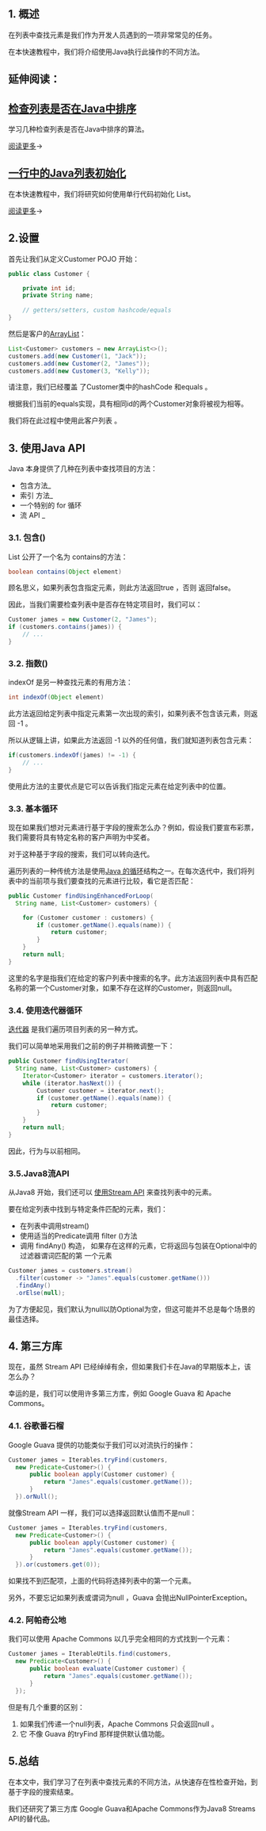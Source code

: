 ## 1. 概述

在列表中查找元素是我们作为开发人员遇到的一项非常常见的任务。

在本快速教程中，我们将介绍使用Java执行此操作的不同方法。

## 延伸阅读：

## [检查列表是否在Java中排序](https://www.baeldung.com/java-check-if-list-sorted)

学习几种检查列表是否在Java中排序的算法。

[阅读更多](https://www.baeldung.com/java-check-if-list-sorted)→

## [一行中的Java列表初始化](https://www.baeldung.com/java-init-list-one-line)

在本快速教程中，我们将研究如何使用单行代码初始化 List。

[阅读更多](https://www.baeldung.com/java-init-list-one-line)→

## 2.设置

首先让我们从定义Customer POJO 开始：

```java
public class Customer {

    private int id;
    private String name;
    
    // getters/setters, custom hashcode/equals
}
```

然后是客户的[ArrayList](https://www.baeldung.com/java-arraylist)：

```java
List<Customer> customers = new ArrayList<>();
customers.add(new Customer(1, "Jack"));
customers.add(new Customer(2, "James"));
customers.add(new Customer(3, "Kelly"));

```

请注意，我们已经覆盖 了Customer类中的hashCode 和equals 。

根据我们当前的equals实现，具有相同id的两个Customer对象将被视为相等。

我们将在此过程中使用此客户列表 。

## 3. 使用Java API

Java 本身提供了几种在列表中查找项目的方法：

-   包含方法_ 
-   索引 方法_ 
-   一个特别的 for 循环
-   流 API _ 

### 3.1. 包含()

List 公开了一个名为 contains的方法：

```java
boolean contains(Object element)
```

顾名思义，如果列表包含指定元素，则此方法返回true ，否则 返回false。 

因此，当我们需要检查列表中是否存在特定项目时，我们可以：

```java
Customer james = new Customer(2, "James");
if (customers.contains(james)) {
    // ...
}
```

### 3.2. 指数()

indexOf 是另一种查找元素的有用方法：

```java
int indexOf(Object element)
```

此方法返回给定列表中指定元素第一次出现的索引，如果列表不包含该元素，则返回 -1 。

所以从逻辑上讲，如果此方法返回 -1 以外的任何值，我们就知道列表包含元素：

```java
if(customers.indexOf(james) != -1) {
    // ...
}
```

使用此方法的主要优点是它可以告诉我们指定元素在给定列表中的位置。

### 3.3. 基本循环

现在如果我们想对元素进行基于字段的搜索怎么办？例如，假设我们要宣布彩票，我们需要将具有特定名称的客户声明为中奖者。

对于这种基于字段的搜索，我们可以转向迭代。

遍历列表的一种传统方法是使用[Java 的循环](https://www.baeldung.com/java-loops)结构之一。在每次迭代中，我们将列表中的当前项与我们要查找的元素进行比较，看它是否匹配：

```java
public Customer findUsingEnhancedForLoop(
  String name, List<Customer> customers) {

    for (Customer customer : customers) {
        if (customer.getName().equals(name)) {
            return customer;
        }
    }
    return null;
}
```

这里的名字是指我们在给定的客户列表中搜索的名字。此方法返回列表中具有匹配名称的第一个Customer对象，如果不存在这样的Customer，则返回null。

### 3.4. 使用迭代器循环

[迭代器](https://www.baeldung.com/java-iterator) 是我们遍历项目列表的另一种方式。

我们可以简单地采用我们之前的例子并稍微调整一下：

```java
public Customer findUsingIterator(
  String name, List<Customer> customers) {
    Iterator<Customer> iterator = customers.iterator();
    while (iterator.hasNext()) {
        Customer customer = iterator.next();
        if (customer.getName().equals(name)) {
            return customer;
        }
    }
    return null;
}
```

因此，行为与以前相同。

### 3.5.Java8流API

从Java8 开始，我们还可以 [使用Stream API](https://www.baeldung.com/java-8-streams) 来查找列表中的元素。

要在给定列表中找到与特定条件匹配的元素，我们：

-   在列表中调用stream()
-    使用适当的Predicate调用 filter ()方法
-   调用 findAny() 构造， 如果存在这样的元素，它将返回与包装在Optional中的过滤器谓词匹配的第 一个元素
    

```java
Customer james = customers.stream()
  .filter(customer -> "James".equals(customer.getName()))
  .findAny()
  .orElse(null);
```

为了方便起见，我们默认为null以防Optional为空，但这可能并不总是每个场景的最佳选择。

## 4. 第三方库

现在，虽然 Stream API 已经绰绰有余，但如果我们卡在Java的早期版本上，该怎么办？

幸运的是，我们可以使用许多第三方库，例如 Google Guava 和 Apache Commons。

### 4.1. 谷歌番石榴

Google Guava 提供的功能类似于我们可以对流执行的操作：

```java
Customer james = Iterables.tryFind(customers,
  new Predicate<Customer>() {
      public boolean apply(Customer customer) {
          return "James".equals(customer.getName());
      }
  }).orNull();
```

就像Stream API 一样，我们可以选择返回默认值而不是null：

```java
Customer james = Iterables.tryFind(customers,
  new Predicate<Customer>() {
      public boolean apply(Customer customer) {
          return "James".equals(customer.getName());
      }
  }).or(customers.get(0));
```

如果找不到匹配项，上面的代码将选择列表中的第一个元素。

另外，不要忘记如果列表或谓词为null ，Guava 会抛出NullPointerException。

### 4.2. 阿帕奇公地

我们可以使用 Apache Commons 以几乎完全相同的方式找到一个元素：

```java
Customer james = IterableUtils.find(customers,
  new Predicate<Customer>() {
      public boolean evaluate(Customer customer) {
          return "James".equals(customer.getName());
      }
  });
```

但是有几个重要的区别：

1.  如果我们传递一个null列表，Apache Commons 只会返回null 。
2.  它 不像 Guava 的tryFind 那样提供默认值功能。

## 5.总结

在本文中，我们学习了在列表中查找元素的不同方法，从快速存在性检查开始，到基于字段的搜索结束。

我们还研究了第三方库 Google Guava和Apache Commons作为Java8 Streams API的替代品。
